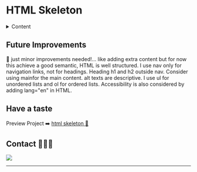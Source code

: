 # HTML Skeleton

<details>
  <summary>Content</summary>
  <ol>
  <li>
  My Hobbies HTML Main Project 
  </li>
  <li>
  My Favorite Books -Terror & Others
  </li>
  </ol>

</details>

## Future Improvements

🤔 just minor improvements needed!... like adding extra content but for now this achieve a good semantic, HTML is well structured. I use nav only for navigation links, not for headings. 
Heading h1 and h2 outside nav. Consider using mainfor the main content. alt texts are descriptive. 
I use ul for unordered lists and ol for ordered lists. Accessibility is also considered by adding lang="en" in HTML.

## Have a taste

Preview Project ➡️  <a href="https://maricode-40.github.io/skeleton-html-mainproject/" target="_blank"> html skeleton 🩻 </a>

## Contact 👩🏽‍💻

<a href="https://www.linkedin.com/in/marissarico" target="_blank"> <img src="https://img.shields.io/badge/-LinkedIn-%230077B5?style=for-the-badge&logo=linkedin&logoColor=white" target="_blank"></a>

---
